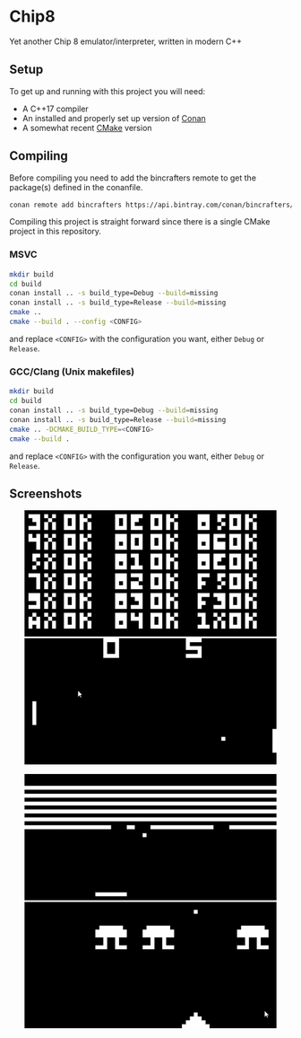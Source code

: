 # Chip8
Yet another Chip 8 emulator/interpreter, written in modern C++

## Setup
To get up and running with this project you will need:
* A C++17 compiler
* An installed and properly set up version of [Conan](https://conan.io/)
* A somewhat recent [CMake](https://cmake.org/) version

## Compiling
Before compiling you need to add the bincrafters remote to get the package(s) defined in the conanfile.
```bash
conan remote add bincrafters https://api.bintray.com/conan/bincrafters/public-conan
```
Compiling this project is straight forward since there is a single CMake project in this repository.
### MSVC
```bash
mkdir build
cd build
conan install .. -s build_type=Debug --build=missing
conan install .. -s build_type=Release --build=missing
cmake ..
cmake --build . --config <CONFIG>
```
and replace `<CONFIG>` with the configuration you want, either `Debug` or `Release`.

### GCC/Clang (Unix makefiles)
```bash
mkdir build
cd build
conan install .. -s build_type=Debug --build=missing
conan install .. -s build_type=Release --build=missing
cmake .. -DCMAKE_BUILD_TYPE=<CONFIG>
cmake --build .
```
and replace `<CONFIG>` with the configuration you want, either `Debug` or `Release`.

## Screenshots
<p align="center">
  <img src="/docs/test_opcode.jpg" width="450" />
  <img src="/docs/pong.jpg" width="450" /> 
</p>
<p align="center">
    <img src="/docs/brix.jpg" width="450" /> 
    <img src="/docs/space_invaders.jpg" width="450" /> 
</p>
